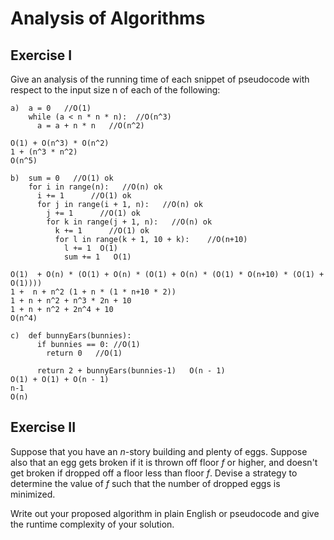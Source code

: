 # Analysis of Algorithms

## Exercise I

Give an analysis of the running time of each snippet of
pseudocode with respect to the input size n of each of the following:

```
a)  a = 0   //O(1)
    while (a < n * n * n):  //O(n^3)
      a = a + n * n   //O(n^2)

O(1) + O(n^3) * O(n^2)
1 + (n^3 * n^2)
O(n^5)
```

```
b)  sum = 0   //O(1) ok
    for i in range(n):   //O(n) ok
      i += 1      //O(1) ok
      for j in range(i + 1, n):   //O(n) ok
        j += 1      //O(1) ok
        for k in range(j + 1, n):   //O(n) ok
          k += 1      //O(1) ok
          for l in range(k + 1, 10 + k):    //O(n+10)
            l += 1  O(1)
            sum += 1   O(1)

O(1)  + O(n) * (O(1) + O(n) * (O(1) + O(n) * (O(1) * O(n+10) * (O(1) + O(1))))
1 +  n + n^2 (1 + n * (1 * n+10 * 2))
1 + n + n^2 + n^3 * 2n + 10
1 + n + n^2 + 2n^4 + 10
O(n^4)
```

```
c)  def bunnyEars(bunnies):
      if bunnies == 0: //O(1)
        return 0   //O(1)

      return 2 + bunnyEars(bunnies-1)   O(n - 1)
O(1) + O(1) + O(n - 1)
n-1
O(n)
```

## Exercise II

Suppose that you have an _n_-story building and plenty of eggs. Suppose also that an egg gets broken if it is thrown off floor _f_ or higher, and doesn't get broken if dropped off a floor less than floor _f_. Devise a strategy to determine the value of _f_ such that the number of dropped eggs is minimized.

Write out your proposed algorithm in plain English or pseudocode and give the runtime complexity of your solution.
